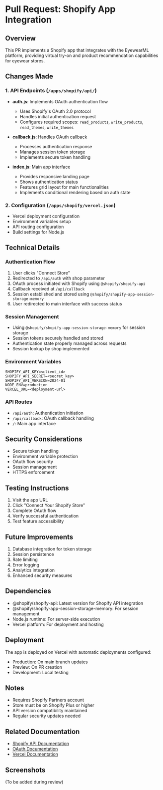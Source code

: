 # Pull Request: Shopify App Integration

## Overview
This PR implements a Shopify app that integrates with the EyewearML platform, providing virtual try-on and product recommendation capabilities for eyewear stores.

## Changes Made

### 1. API Endpoints (`/apps/shopify/api/`)
- **auth.js**: Implements OAuth authentication flow
  - Uses Shopify's OAuth 2.0 protocol
  - Handles initial authentication request
  - Configures required scopes: `read_products`, `write_products`, `read_themes`, `write_themes`

- **callback.js**: Handles OAuth callback
  - Processes authentication response
  - Manages session token storage
  - Implements secure token handling

- **index.js**: Main app interface
  - Provides responsive landing page
  - Shows authentication status
  - Features grid layout for main functionalities
  - Implements conditional rendering based on auth state

### 2. Configuration (`/apps/shopify/vercel.json`)
- Vercel deployment configuration
- Environment variables setup
- API routing configuration
- Build settings for Node.js

## Technical Details

### Authentication Flow
1. User clicks "Connect Store"
2. Redirected to `/api/auth` with shop parameter
3. OAuth process initiated with Shopify using `@shopify/shopify-api`
4. Callback received at `/api/callback`
5. Session established and stored using `@shopify/shopify-app-session-storage-memory`
6. User redirected to main interface with success status

### Session Management
- Using `@shopify/shopify-app-session-storage-memory` for session storage
- Session tokens securely handled and stored
- Authentication state properly managed across requests
- Session lookup by shop implemented

### Environment Variables
```
SHOPIFY_API_KEY=<client_id>
SHOPIFY_API_SECRET=<secret_key>
SHOPIFY_API_VERSION=2024-01
NODE_ENV=production
VERCEL_URL=<deployment-url>
```

### API Routes
- `/api/auth`: Authentication initiation
- `/api/callback`: OAuth callback handling
- `/`: Main app interface

## Security Considerations
- Secure token handling
- Environment variable protection
- OAuth flow security
- Session management
- HTTPS enforcement

## Testing Instructions
1. Visit the app URL
2. Click "Connect Your Shopify Store"
3. Complete OAuth flow
4. Verify successful authentication
5. Test feature accessibility

## Future Improvements
1. Database integration for token storage
2. Session persistence
3. Rate limiting
4. Error logging
5. Analytics integration
6. Enhanced security measures

## Dependencies
- @shopify/shopify-api: Latest version for Shopify API integration
- @shopify/shopify-app-session-storage-memory: For session management
- Node.js runtime: For server-side execution
- Vercel platform: For deployment and hosting

## Deployment
The app is deployed on Vercel with automatic deployments configured:
- Production: On main branch updates
- Preview: On PR creation
- Development: Local testing

## Notes
- Requires Shopify Partners account
- Store must be on Shopify Plus or higher
- API version compatibility maintained
- Regular security updates needed

## Related Documentation
- [Shopify API Documentation](https://shopify.dev/api/admin-rest)
- [OAuth Documentation](https://shopify.dev/apps/auth/oauth)
- [Vercel Documentation](https://vercel.com/docs)

## Screenshots
(To be added during review)
